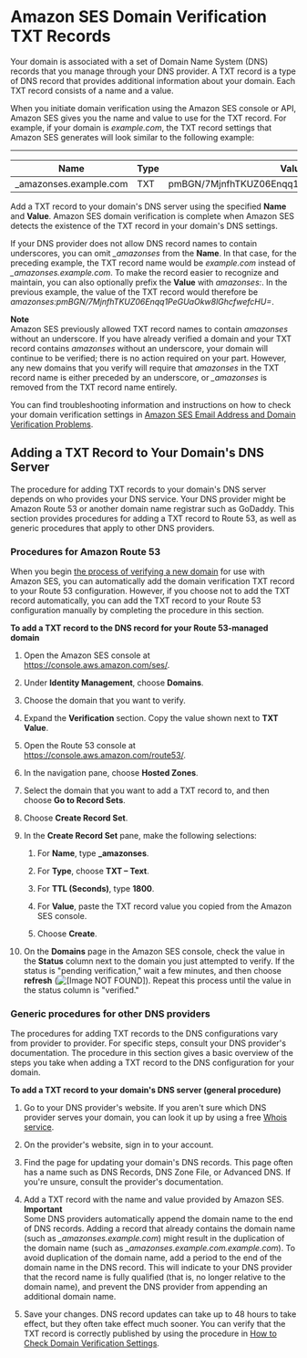 # Amazon SES Domain Verification TXT Records<a name="dns-txt-records"></a>

Your domain is associated with a set of Domain Name System \(DNS\) records that you manage through your DNS provider\. A TXT record is a type of DNS record that provides additional information about your domain\. Each TXT record consists of a name and a value\.

When you initiate domain verification using the Amazon SES console or API, Amazon SES gives you the name and value to use for the TXT record\. For example, if your domain is *example\.com*, the TXT record settings that Amazon SES generates will look similar to the following example:


****  

| Name | Type | Value | 
| --- | --- | --- | 
|  \_amazonses\.example\.com  |  TXT  |  pmBGN/7MjnfhTKUZ06Enqq1PeGUaOkw8lGhcfwefcHU=  | 

Add a TXT record to your domain's DNS server using the specified **Name** and **Value**\. Amazon SES domain verification is complete when Amazon SES detects the existence of the TXT record in your domain's DNS settings\.

If your DNS provider does not allow DNS record names to contain underscores, you can omit *\_amazonses* from the **Name**\. In that case, for the preceding example, the TXT record name would be *example\.com* instead of *\_amazonses\.example\.com*\. To make the record easier to recognize and maintain, you can also optionally prefix the **Value** with *amazonses:*\. In the previous example, the value of the TXT record would therefore be *amazonses:pmBGN/7MjnfhTKUZ06Enqq1PeGUaOkw8lGhcfwefcHU=*\.

**Note**  
Amazon SES previously allowed TXT record names to contain *amazonses* without an underscore\. If you have already verified a domain and your TXT record contains *amazonses* without an underscore, your domain will continue to be verified; there is no action required on your part\. However, any new domains that you verify will require that *amazonses* in the TXT record name is either preceded by an underscore, or *\_amazonses* is removed from the TXT record name entirely\.

You can find troubleshooting information and instructions on how to check your domain verification settings in [Amazon SES Email Address and Domain Verification Problems](domain-verification-problems.md)\. 

## Adding a TXT Record to Your Domain's DNS Server<a name="add-dns-txt-record"></a>

The procedure for adding TXT records to your domain's DNS server depends on who provides your DNS service\. Your DNS provider might be Amazon Route 53 or another domain name registrar such as GoDaddy\. This section provides procedures for adding a TXT record to Route 53, as well as generic procedures that apply to other DNS providers\.

### Procedures for Amazon Route 53<a name="add-dns-txt-record-route53"></a>

When you begin [the process of verifying a new domain](verify-domain-procedure.md) for use with Amazon SES, you can automatically add the domain verification TXT record to your Route 53 configuration\. However, if you choose not to add the TXT record automatically, you can add the TXT record to your Route 53 configuration manually by completing the procedure in this section\.

**To add a TXT record to the DNS record for your Route 53\-managed domain**

1. Open the Amazon SES console at [https://console\.aws\.amazon\.com/ses/](https://console.aws.amazon.com/ses/)\.

1. Under **Identity Management**, choose **Domains**\.

1. Choose the domain that you want to verify\.

1. Expand the **Verification** section\. Copy the value shown next to **TXT Value**\.

1. Open the Route 53 console at [https://console\.aws\.amazon\.com/route53/](https://console.aws.amazon.com/route53/)\.

1. In the navigation pane, choose **Hosted Zones**\.

1. Select the domain that you want to add a TXT record to, and then choose **Go to Record Sets**\.

1. Choose **Create Record Set**\.

1. In the **Create Record Set** pane, make the following selections:

   1. For **Name**, type **\_amazonses**\.

   1. For **Type**, choose **TXT – Text**\.

   1. For **TTL \(Seconds\)**, type **1800**\.

   1. For **Value**, paste the TXT record value you copied from the Amazon SES console\.

   1. Choose **Create**\.

1. On the **Domains** page in the Amazon SES console, check the value in the **Status** column next to the domain you just attempted to verify\. If the status is "pending verification," wait a few minutes, and then choose **refresh** \(![\[Image NOT FOUND\]](http://docs.aws.amazon.com/ses/latest/DeveloperGuide/images/refresh_icon.png)\)\. Repeat this process until the value in the status column is "verified\."

### Generic procedures for other DNS providers<a name="add-dns-txt-record-general"></a>

The procedures for adding TXT records to the DNS configurations vary from provider to provider\. For specific steps, consult your DNS provider's documentation\. The procedure in this section gives a basic overview of the steps you take when adding a TXT record to the DNS configuration for your domain\.

**To add a TXT record to your domain's DNS server \(general procedure\)**

1. Go to your DNS provider's website\. If you aren't sure which DNS provider serves your domain, you can look it up by using a free [ Whois service](http://www.google.com/search?aq=f&hl=en&q=whois+free&btnG=Search)\.

1. On the provider's website, sign in to your account\.

1. Find the page for updating your domain's DNS records\. This page often has a name such as DNS Records, DNS Zone File, or Advanced DNS\. If you're unsure, consult the provider's documentation\.

1. Add a TXT record with the name and value provided by Amazon SES\.
**Important**  
Some DNS providers automatically append the domain name to the end of DNS records\. Adding a record that already contains the domain name \(such as *\_amazonses\.example\.com*\) might result in the duplication of the domain name \(such as *\_amazonses\.example\.com\.example\.com*\)\. To avoid duplication of the domain name, add a period to the end of the domain name in the DNS record\. This will indicate to your DNS provider that the record name is fully qualified \(that is, no longer relative to the domain name\), and prevent the DNS provider from appending an additional domain name\.

1. Save your changes\. DNS record updates can take up to 48 hours to take effect, but they often take effect much sooner\. You can verify that the TXT record is correctly published by using the procedure in [How to Check Domain Verification Settings](domain-verification-problems.md#domain-verification-check-dns)\.